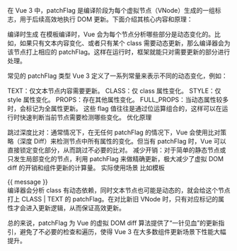 在 Vue 3 中，patchFlag 是编译阶段为每个虚拟节点（VNode）生成的一组标志，用于后续高效地执行 DOM 更新。下面介绍其核心内容和原理：

编译时生成
在模板编译时，Vue 会为每个节点分析哪些部分是动态变化的。比如，如果只有文本内容变化、或者只有某个 class 需要动态更新，那么编译器会为该节点打上相应的 patchFlag。这样在运行时，框架就能只对需要更新的部分进行处理。

常见的 patchFlag 类型
Vue 3 定义了一系列常量来表示不同的动态变化，例如：

TEXT：仅文本节点内容需要更新。
CLASS：仅 class 属性变化。
STYLE：仅 style 属性变化。
PROPS：存在其他属性变化。
FULL_PROPS：当动态属性较多时，会标记为全属性更新。
这些 flag 值往往是通过位运算组合的，这样可以在运行时快速判断当前节点需要检测哪些变化。
优化原理

跳过深度比对：通常情况下，在无任何 patchFlag 的情况下，Vue 会使用比对策略（深度 Diff）来检测节点中所有属性的变化。但当有 patchFlag 时，Vue 可以直接锁定变化部分，从而跳过不必要的比对。
减少开销：对于简单的静态节点或只发生局部变化的节点，利用 patchFlag 来做精确更新，极大减少了虚拟 DOM diff 的开销和组件更新的计算量。
实际使用场景
比如模板 <div class="static" :class="dynamicClass">{{ message }}</div>
编译器会分析 class 有动态依赖，同时文本节点也可能是动态的，就会给这个节点打上 CLASS | TEXT 的 patchFlag。在对比新旧 VNode 时，只有对应标记的属性才会进入更新逻辑，从而保证高效更新。

总的来说，patchFlag 为 Vue 的虚拟 DOM diff 算法提供了“一针见血”的更新指引，避免了不必要的检查和遍历，使得 Vue 3 在大多数组件更新场景下性能大幅提升。